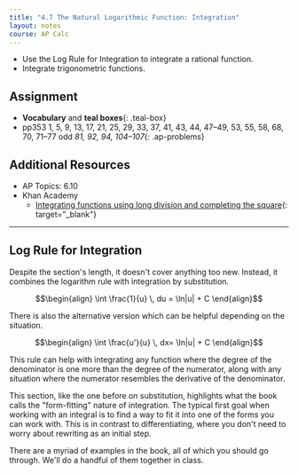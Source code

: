 ```yaml
---
title: "4.7 The Natural Logarithmic Function: Integration"
layout: notes
course: AP Calc
---
```


- Use the Log Rule for Integration to integrate a rational function.
- Integrate trigonometric functions.

## Assignment

- **Vocabulary** and **teal boxes**{: .teal-box}
- pp353 1, 5, 9, 13, 17, 21, 25, 29, 33, 37, 41, 43, 44, 47–49, 53, 55, 58, 68, 70, 71–77 odd *81, 92, 94, 104–107*{: .ap-problems}

## Additional Resources

- AP Topics: 6.10
- Khan Academy
  - [Integrating functions using long division and completing the square](https://www.khanacademy.org/math/ap-calculus-ab/ab-integration-new/ab-6-10/v/integral-partial-fraction){: target="_blank"}

---

## Log Rule for Integration

Despite the section's length, it doesn't cover anything too new. Instead, it combines the logarithm rule with integration by substitution.

$$\begin{align}
\int \frac{1}{u} \, du = \ln|u| + C
\end{align}$$

There is also the alternative version which can be helpful depending on the situation.

$$\begin{align}
\int \frac{u'}{u} \, dx= \ln|u| + C
\end{align}$$

This rule can help with integrating any function where the degree of the denominator is one more than the degree of the numerator, along with any situation where the numerator resembles the derivative of the denominator.

This section, like the one before on substitution, highlights what the book calls the "form-fitting" nature of integration. The typical first goal when working with an integral is to find a way to fit it into one of the forms you can work with. This is in contrast to differentiating, where you don't need to worry about rewriting as an initial step.

There are a myriad of examples in the book, all of which you should go through. We'll do a handful of them together in class.
